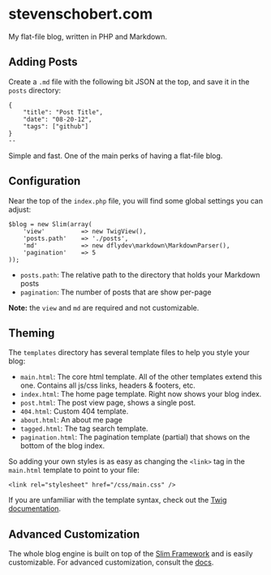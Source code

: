 # stevenschobert.com

My flat-file blog, written in PHP and Markdown.

## Adding Posts

Create a `.md` file with the following bit JSON at the top, and save it in the `posts` directory:

	{
		"title": "Post Title",
		"date": "08-20-12",
		"tags": ["github"]
	}
	--

Simple and fast. One of the main perks of having a flat-file blog.

## Configuration

Near the top of the `index.php` file, you will find some global settings you can adjust:

	$blog = new Slim(array(
		'view'			=> new TwigView(),
		'posts.path'	=> './posts',
		'md'			=> new dflydev\markdown\MarkdownParser(),
		'pagination'	=> 5
	));

- `posts.path`: The relative path to the directory that holds your Markdown posts
- `pagination`: The number of posts that are show per-page

__Note:__ the `view` and `md` are required and not customizable.

## Theming

The `templates` directory has several template files to help you style your blog:

- `main.html`: The core html template. All of the other templates extend this one. Contains all js/css links, headers & footers, etc.
- `index.html`: The home page template. Right now shows your blog index.
- `post.html`: The post view page, shows a single post.
- `404.html`: Custom 404 template.
- `about.html`: An about me page
- `tagged.html`: The tag search template.
- `pagination.html`: The pagination template (partial) that shows on the bottom of the blog index.

So adding your own styles is as easy as changing the `<link>` tag in the `main.html` template to point to your file:

	<link rel="stylesheet" href="/css/main.css" />

If you are unfamiliar with the template syntax, check out the [Twig documentation](http://twig.sensiolabs.org/documentation).

## Advanced Customization

The whole blog engine is built on top of the [Slim Framework](http://www.slimframework.com/) and is easily customizable. For advanced customization, consult the [docs](http://www.slimframework.com/documentation/stable).